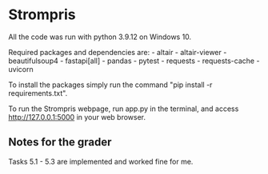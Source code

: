 # Strompris

All the code was run with python 3.9.12 on Windows 10.

Required packages and dependencies are:
    - altair
    - altair-viewer
    - beautifulsoup4
    - fastapi[all]
    - pandas
    - pytest
    - requests
    - requests-cache
    - uvicorn

To install the packages simply run the command "pip install -r requirements.txt".

To run the Strompris webpage, run app.py in the terminal, and access 
http://127.0.0.1:5000 in your web browser.

## Notes for the grader

Tasks 5.1 - 5.3 are implemented and worked fine for me.